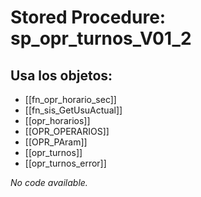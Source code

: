 # Stored Procedure: sp_opr_turnos_V01_2

## Usa los objetos:
- [[fn_opr_horario_sec]]
- [[fn_sis_GetUsuActual]]
- [[opr_horarios]]
- [[OPR_OPERARIOS]]
- [[OPR_PAram]]
- [[opr_turnos]]
- [[opr_turnos_error]]

*No code available.*

